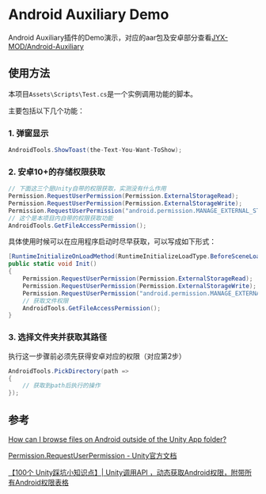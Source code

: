 # Android Auxiliary Demo

Android Auxiliary插件的Demo演示，对应的aar包及安卓部分查看[JYX-MOD/Android-Auxiliary](https://github.com/JYX-MOD/Android-Auxiliary)

## 使用方法

本项目`Assets\Scripts\Test.cs`是一个实例调用功能的脚本。

主要包括以下几个功能：

### 1. 弹窗显示

``` csharp
AndroidTools.ShowToast(the-Text-You-Want-ToShow);
```

### 2. 安卓10+的存储权限获取

``` csharp
// 下面这三个是Unity自带的权限获取，实测没有什么作用
Permission.RequestUserPermission(Permission.ExternalStorageRead);
Permission.RequestUserPermission(Permission.ExternalStorageWrite);
Permission.RequestUserPermission("android.permission.MANAGE_EXTERNAL_STORAGE");
// 这个是本项目内自带的权限获取功能
AndroidTools.GetFileAccessPermission();
```

具体使用时候可以在应用程序启动时尽早获取，可以写成如下形式：

``` csharp
[RuntimeInitializeOnLoadMethod(RuntimeInitializeLoadType.BeforeSceneLoad)]
public static void Init()
{
    Permission.RequestUserPermission(Permission.ExternalStorageRead);
    Permission.RequestUserPermission(Permission.ExternalStorageWrite);
    Permission.RequestUserPermission("android.permission.MANAGE_EXTERNAL_STORAGE");
    // 获取文件权限
    AndroidTools.GetFileAccessPermission();
}
```

### 3. 选择文件夹并获取其路径

执行这一步骤前必须先获得安卓对应的权限（对应第2步）

``` csharp
AndroidTools.PickDirectory(path =>
{
    // 获取到path后执行的操作
});
```

## 参考

[How can I browse files on Android outside of the Unity App folder?](https://answers.unity.com/questions/1279669/how-can-i-browse-files-on-android-outside-of-the-u.html)

[Permission.RequestUserPermission - Unity官方文档](https://docs.unity3d.com/2021.3/Documentation/ScriptReference/Android.Permission.RequestUserPermission.html)

[【100个 Unity踩坑小知识点】| Unity调用API ，动态获取Android权限，附带所有Android权限表格](https://blog.csdn.net/zhangay1998/article/details/123397449?spm=1001.2014.3001.5506)